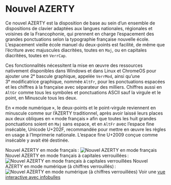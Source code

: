 # Nouvel AZERTY

Ce nouvel AZERTY est la disposition de base au sein d’un ensemble de dispositions de clavier adaptées aux langues nationales, régionales et voisines de la Francophonie, qui prennent en charge l’espacement des grandes ponctuations selon la typographie française nouvelle école. L’espacement vieille école manuel du deux-points est facilité, de même que l’écriture avec majuscules diacritées, toutes en `Maj`, ou en capitales diacritées, toutes en `VerrCap`.

Ces fonctionnalités nécessitent la mise en œuvre des ressources nativement disponibles dans Windows et dans Linux et ChromeOS pour ajouter une 2ᵉ bascule graphique, appelée `VerrMod`, ainsi qu’une 3ᵉ modificatrice graphique, nommée `AltFr`, pour les ponctuations espacées et les chiffres à la française avec séparateur des milliers. Chiffres aussi en `AltGr` comme tous les symboles et ponctuations ASCII sauf la virgule et le point, en Minuscule tous les deux.

En « mode numérique », le deux-points et le point-virgule reviennent en minuscule comme sur l’AZERTY traditionnel, après avoir laissé leurs places aux deux obliques en « mode français » afin que toutes les huit grandes ponctuations soient en `Maj` sans espace, et en `AltFr` avec l’espace fine insécable, Unicode U+202F, recommandée pour mettre en œuvre les règles en usage à l’Imprimerie nationale. L’espace fine U+2009 conçue comme insécable y avait été destinée.

Nouvel AZERTY en mode français :
![Nouvel AZERTY en mode français](https://dispoclavier.com/img/nouvel-azerty.png)
Nouvel AZERTY en mode français à capitales verrouillées :
![Nouvel AZERTY en mode français à capitales verrouillées](https://dispoclavier.com/img/nouvel-azerty-verrcap.png)
Nouvel AZERTY en mode numérique (à chiffres verrouillés) :
![Nouvel AZERTY en mode numérique (à chiffres verrouillées)](https://dispoclavier.com/img/nouvel-azerty-verrmod.png)
Voir une [vue interactive avec infobulles](https://dispoclavier.com/nouvel-azerty/#nouvel-azerty)

